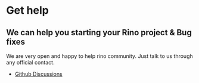 # Get help

## We can help you starting your Rino project & Bug fixes

We are very open and happy to help rino community.
Just talk to us through any official contact.

- [Github Discussions](https://github.com/orgs/rinojs/discussions)
